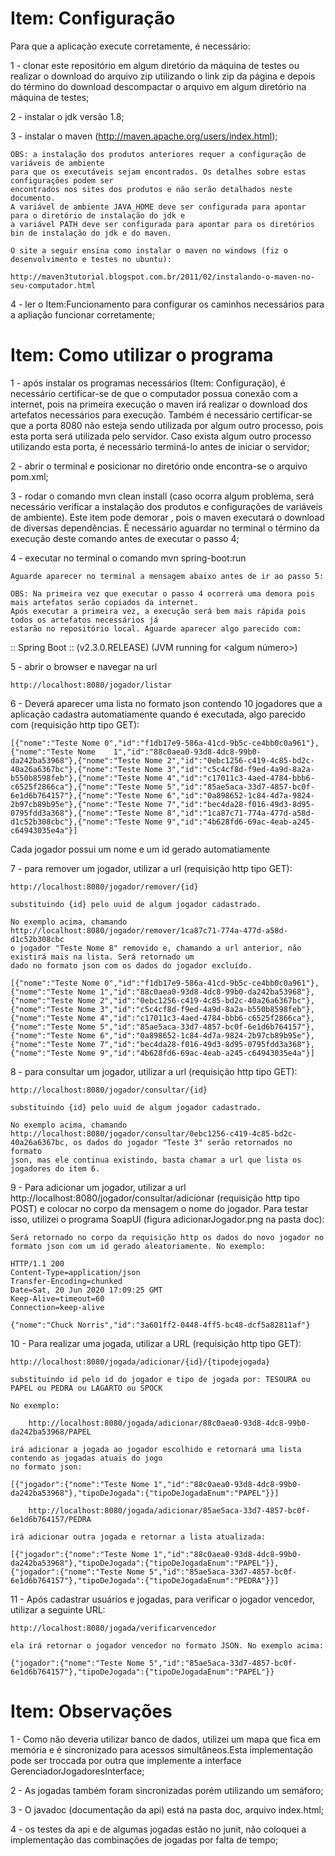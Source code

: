 Item: Configuração
=======================

Para que a aplicação execute corretamente, é necessário:

1 - clonar este repositório em algum diretório da máquina de testes ou realizar o download do arquivo zip 
    utilizando o link zip da página e depois do término do download descompactar o arquivo em algum diretório 
    na máquina de testes;

2 - instalar o jdk versão 1.8;

3 - instalar o maven (http://maven.apache.org/users/index.html);

	OBS: a instalação dos produtos anteriores requer a configuração de variáveis de ambiente
	para que os executáveis sejam encontrados. Os detalhes sobre estas configurações podem ser
	encontrados nos sites dos produtos e não serão detalhados neste documento.
	A variável de ambiente JAVA_HOME deve ser configurada para apontar para o diretório de instalação do jdk e
	a variável PATH deve ser configurada para apontar para os diretórios bin de instalação do jdk e do maven.

	O site a seguir ensina como instalar o maven no windows (fiz o desenvolvimento e testes no ubuntu):

	http://maven3tutorial.blogspot.com.br/2011/02/instalando-o-maven-no-seu-computador.html


4 - ler o Item:Funcionamento para configurar os caminhos necessários para a apliação funcionar corretamente;


Item: Como utilizar o programa
=======================

1 - após instalar os programas necessários (Item: Configuração), é necessário certificar-se de que o computador
    possua conexão com a internet, pois na primeira execução o maven irá realizar o download dos artefatos
    necessários para execução. Também é necessário certificar-se que a porta 8080 não esteja sendo utilizada
    por algum outro processo, pois esta porta será utilizada pelo servidor. Caso exista algum outro processo
    utilizando esta porta, é necessário terminá-lo antes de iniciar o servidor;

2 - abrir o terminal e posicionar no diretório onde encontra-se o arquivo pom.xml;

3 - rodar o comando mvn clean install (caso ocorra algum problema, será necessário verificar a instalação dos produtos
    e configurações de variáveis de ambiente). Este item pode demorar , pois o maven executará o download de diversas dependências.
    É necessário aguardar no terminal o término da execução deste comando antes de executar o passo 4;

4 - executar no terminal o comando mvn spring-boot:run

    Aguarde aparecer no terminal a mensagem abaixo antes de ir ao passo 5:
	
    OBS: Na primeira vez que executar o passo 4 ocorrerá uma demora pois mais artefatos serão copiados da internet.
    Após executar a primeira vez, a execução será bem mais rápida pois todos os artefatos necessários já
    estarão no repositório local. Aguarde aparecer algo parecido com:
    
 :: Spring Boot ::        (v2.3.0.RELEASE)
(JVM running for <algum número>)
    

5 - abrir o browser e navegar na url 

	http://localhost:8080/jogador/listar
	
6 - Deverá aparecer uma lista no formato json contendo 10 jogadores que a aplicação cadastra
    automatiamente quando é executada, algo parecido com (requisição http tipo GET):
    	
    [{"nome":"Teste Nome 0","id":"f1db17e9-586a-41cd-9b5c-ce4bb0c0a961"},{"nome":"Teste Nome    1","id":"88c0aea0-93d8-4dc8-99b0-da242ba53968"},{"nome":"Teste Nome 2","id":"0ebc1256-c419-4c85-bd2c-40a26a6367bc"},{"nome":"Teste Nome 3","id":"c5c4cf8d-f9ed-4a9d-8a2a-b550b8598feb"},{"nome":"Teste Nome 4","id":"c17011c3-4aed-4784-bbb6-c6525f2866ca"},{"nome":"Teste Nome 5","id":"85ae5aca-33d7-4857-bc0f-6e1d6b764157"},{"nome":"Teste Nome 6","id":"0a898652-1c84-4d7a-9824-2b97cb89b95e"},{"nome":"Teste Nome 7","id":"bec4da28-f016-49d3-8d95-0795fdd3a368"},{"nome":"Teste Nome 8","id":"1ca87c71-774a-477d-a58d-d1c52b308cbc"},{"nome":"Teste Nome 9","id":"4b628fd6-69ac-4eab-a245- c64943035e4a"}]    	


Cada jogador possui um nome e um id gerado automatiamente


7 - para remover um jogador, utilizar a url (requisição http tipo GET):

	http://localhost:8080/jogador/remover/{id}
	
	substituindo {id} pelo uuid de algum jogador cadastrado.
	
	No exemplo acima, chamando http://localhost:8080/jogador/remover/1ca87c71-774a-477d-a58d-d1c52b308cbc
	o jogador "Teste Nome 8" removido e, chamando a url anterior, não existirá mais na lista. Será retornado um
	dado no formato json com os dados do jogador excluído.
	
    [{"nome":"Teste Nome 0","id":"f1db17e9-586a-41cd-9b5c-ce4bb0c0a961"},{"nome":"Teste Nome 1","id":"88c0aea0-93d8-4dc8-99b0-da242ba53968"},{"nome":"Teste Nome 2","id":"0ebc1256-c419-4c85-bd2c-40a26a6367bc"},{"nome":"Teste Nome 3","id":"c5c4cf8d-f9ed-4a9d-8a2a-b550b8598feb"},{"nome":"Teste Nome 4","id":"c17011c3-4aed-4784-bbb6-c6525f2866ca"},{"nome":"Teste Nome 5","id":"85ae5aca-33d7-4857-bc0f-6e1d6b764157"},{"nome":"Teste Nome 6","id":"0a898652-1c84-4d7a-9824-2b97cb89b95e"},{"nome":"Teste Nome 7","id":"bec4da28-f016-49d3-8d95-0795fdd3a368"},{"nome":"Teste Nome 9","id":"4b628fd6-69ac-4eab-a245-c64943035e4a"}]	

8 - para consultar um jogador, utilizar a url (requisição http tipo GET):

	http://localhost:8080/jogador/consultar/{id}
	
	substituindo {id} pelo uuid de algum jogador cadastrado.
	
	No exemplo acima, chamando http://localhost:8080/jogador/consultar/0ebc1256-c419-4c85-bd2c-40a26a6367bc, os dados do jogador "Teste 3" serão retornados no formato
	json, mas ele continua existindo, basta chamar a url que lista os jogadores do item 6.
	
9 - Para adicionar um jogador, utilizar a url http://localhost:8080/jogador/consultar/adicionar (requisição http tipo POST)
	e colocar no corpo da mensagem o nome do jogador. Para testar isso, utilizei o programa SoapUI (figura adicionarJogador.png na pasta 		doc):
	
	Será retornado no corpo da requisição http os dados do novo jogador no formato json com um id gerado aleatoriamente. No exemplo:
	
	HTTP/1.1 200 
	Content-Type=application/json
	Transfer-Encoding=chunked
	Date=Sat, 20 Jun 2020 17:09:25 GMT
	Keep-Alive=timeout=60
	Connection=keep-alive
	
	{"nome":"Chuck Norris","id":"3a601ff2-0448-4ff5-bc48-dcf5a82811af"}	

10 - Para realizar uma jogada, utilizar a URL (requisição http tipo GET):

	http://localhost:8080/jogada/adicionar/{id}/{tipodejogada}	
	
	substituindo id pelo id do jogador e tipo de jogada por: TESOURA ou PAPEL ou PEDRA ou LAGARTO ou SPOCK

	No exemplo:
	
		http://localhost:8080/jogada/adicionar/88c0aea0-93d8-4dc8-99b0-da242ba53968/PAPEL
		
	irá adicionar a jogada ao jogador escolhido e retornará uma lista contendo as jogadas atuais do jogo
	no formato json:
	
	[{"jogador":{"nome":"Teste Nome 1","id":"88c0aea0-93d8-4dc8-99b0-da242ba53968"},"tipoDeJogada":{"tipoDeJogadaEnum":"PAPEL"}}]	

		http://localhost:8080/jogada/adicionar/85ae5aca-33d7-4857-bc0f-6e1d6b764157/PEDRA

	irá adicionar outra jogada e retornar a lista atualizada:
	
	[{"jogador":{"nome":"Teste Nome 1","id":"88c0aea0-93d8-4dc8-99b0-da242ba53968"},"tipoDeJogada":{"tipoDeJogadaEnum":"PAPEL"}},{"jogador":{"nome":"Teste Nome 5","id":"85ae5aca-33d7-4857-bc0f-6e1d6b764157"},"tipoDeJogada":{"tipoDeJogadaEnum":"PEDRA"}}]	
	
	
11 - Após cadastrar usuários e jogadas, para verificar o jogador vencedor, utilizar a seguinte URL:

	http://localhost:8080/jogada/verificarvencedor

	ela irá retornar o jogador vencedor no formato JSON. No exemplo acima:
	
	{"jogador":{"nome":"Teste Nome 5","id":"85ae5aca-33d7-4857-bc0f-6e1d6b764157"},"tipoDeJogada":{"tipoDeJogadaEnum":"PAPEL"}}	
	

Item: Observações 
===================================

1 - Como não deveria utilizar banco de dados, utilizei um mapa que fica em memória e é sincronizado
para acessos simultâneos.Esta implementação pode ser troccada por outra que implemente a interface
GerenciadorJogadoresInterface;

2 - As jogadas também foram sincronizadas porém utilizando um semáforo;

3 - O javadoc (documentação da api) está na pasta doc, arquivo index.html;

4 - os testes da api e de algumas jogadas estão no junit, não coloquei a implementação 
    das combinações de jogadas por falta de tempo;
   